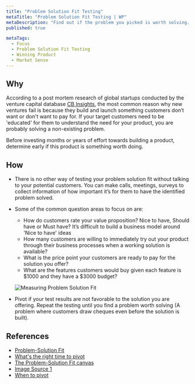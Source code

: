 ```yaml
---
title: "Problem Solution Fit Testing"
metaTitle: "Problem Solution Fit Testing | WP"
metaDescription: "Find out if the problem you picked is worth solving. The problem statement should effortlessly ring a bell with your customers. They should be willing to write a cheque to you for solving the problem."
published: true

metaTags:
  - Focus
  - Problem Solution Fit Testing
  - Winning Product
  - Market Sense
---
```


## Why
According to a post mortem research of global startups conducted by the venture capital database [CB Insights](https://www.cbinsights.com/research/), the most common reason why new ventures fail is because they build and launch something customers don’t want or don't want to pay for. If your target customers need to be 'educated' for them to understand the need for your product, you are probably solving a non-existing problem.

Before investing months or years of effort towards building a product, determine early if this product is something worth doing.

## How

- There is no other way of testing your problem solution fit without talking to your potential customers. You can make calls, meetings, surveys to collect information of how important it’s for them to have the identified problem solved.
- Some of the common question areas to focus on are:

  - How do customers rate your value proposition? Nice to have, Should have or Must have? It’s difficult to build a business model around 'Nice to have' ideas
  - How many customers are willing to immediately try out your product through their business processes when a working solution is available?
  - What is the price point your customers are ready to pay for the solution you offer?
  - What are the features customers would buy given each feature is $1000 and they have a $3000 budget?

  ![Measuring Problem Solution Fit](https://i0.wp.com/1.bp.blogspot.com/-FWcpxQvOdT4/UFs0d91Mw4I/AAAAAAAAA6Y/2acn-MnMODU/s640/OAAAAE1KAzE9vAUJvoXVWc4BiRP4dXOoDlhlGCdICeaIQaKtjJ_RYFG1Axun_G2wXUQ-e6jovC_ksRQ0r7UxgHnGb0AA15jOjCvpWjlkAXgxktTsRZeBRAIXVxps.png)

- Pivot if your test results are not favorable to the solution you are offering. Repeat the testing until you find a problem worth solving (A problem where customers draw cheques even before the solution is built).

## References

- [Problem-Solution Fit](https://leansteps.wordpress.com/11-2/step-3-lean-experiment/problem-solution-fit/)
- [What's the right time to pivot](https://www.growthsandwich.com/resources/problem-solution-fit-time-to-pivot/)
- [The Problem-Solution Fit canvas](https://medium.com/@epicantus/problem-solution-fit-canvas-aa3dd59cb4fe)
- [Image Source 1](https://leansteps.wordpress.com/11-2/step-3-lean-experiment/problem-solution-fit/)
- [When to pivot](https://www.growthsandwich.com/resources/problem-solution-fit-time-to-pivot/#3)
